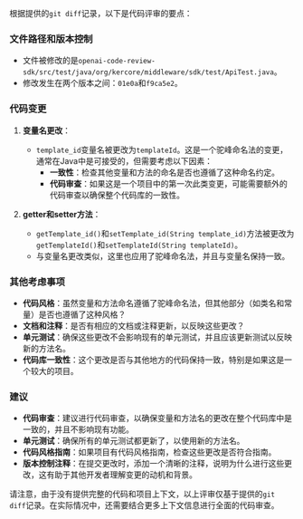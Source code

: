 根据提供的`git diff`记录，以下是代码评审的要点：

### 文件路径和版本控制
- 文件被修改的是`openai-code-review-sdk/src/test/java/org/kercore/middleware/sdk/test/ApiTest.java`。
- 修改发生在两个版本之间：`01e0a`和`f9ca5e2`。

### 代码变更
1. **变量名更改**：
   - `template_id`变量名被更改为`templateId`。这是一个驼峰命名法的变更，通常在Java中是可接受的，但需要考虑以下因素：
     - **一致性**：检查其他变量和方法的命名是否也遵循了这种命名约定。
     - **代码审查**：如果这是一个项目中的第一次此类变更，可能需要额外的代码审查以确保整个代码库的一致性。

2. **getter和setter方法**：
   - `getTemplate_id()`和`setTemplate_id(String template_id)`方法被更改为`getTemplateId()`和`setTemplateId(String templateId)`。
   - 与变量名更改类似，这里也应用了驼峰命名法，并且与变量名保持一致。

### 其他考虑事项
- **代码风格**：虽然变量和方法命名遵循了驼峰命名法，但其他部分（如类名和常量）是否也遵循了这种风格？
- **文档和注释**：是否有相应的文档或注释更新，以反映这些更改？
- **单元测试**：确保这些更改不会影响现有的单元测试，并且应该更新测试以反映新的方法名。
- **代码库一致性**：这个更改是否与其他地方的代码保持一致，特别是如果这是一个较大的项目。

### 建议
- **代码审查**：建议进行代码审查，以确保变量和方法名的更改在整个代码库中是一致的，并且不影响现有功能。
- **单元测试**：确保所有的单元测试都更新了，以使用新的方法名。
- **代码风格指南**：如果项目有代码风格指南，检查这些更改是否符合指南。
- **版本控制注释**：在提交更改时，添加一个清晰的注释，说明为什么进行这些更改，这有助于其他开发者理解变更的动机和背景。

请注意，由于没有提供完整的代码和项目上下文，以上评审仅基于提供的`git diff`记录。在实际情况中，还需要结合更多上下文信息进行全面的代码审查。